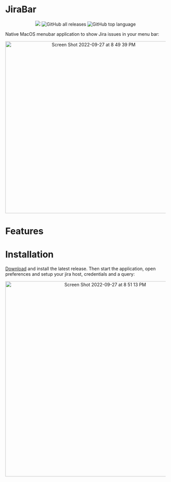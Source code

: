 # JiraBar

<p align="center">
  <a href="https://github.com/menubar-apps/JiraBar"><img src="https://img.shields.io/badge/-JiraBar-black?logo=github&style=flat"></a>
  <img alt="GitHub all releases" src="https://img.shields.io/github/downloads/menubar-apps/jirabar/total">
  <img alt="GitHub top language" src="https://img.shields.io/github/languages/top/menubar-apps/jirabar">
</p>
  

Native MacOS menubar application to show Jira issues in your menu bar:

<p align="center">
<img width="539" alt="Screen Shot 2022-09-27 at 8 49 39 PM" src="https://user-images.githubusercontent.com/9363150/192662802-a4640dd9-dc7b-4aeb-9aa8-fa0708738b11.png">
</p>

# Features


# Installation

[Download](https://github.com/menubar-apps/JiraBar/releases/download/v1.0/jiraBar.1.0.dmg) and install the latest release. Then start the application, open preferences and setup your jira host, credentials and a query:

<p align="center">
<img width="612" alt="Screen Shot 2022-09-27 at 8 51 13 PM" src="https://user-images.githubusercontent.com/9363150/192662959-5fb0fde2-efe1-4631-a454-f7330315262b.png">
</p>



